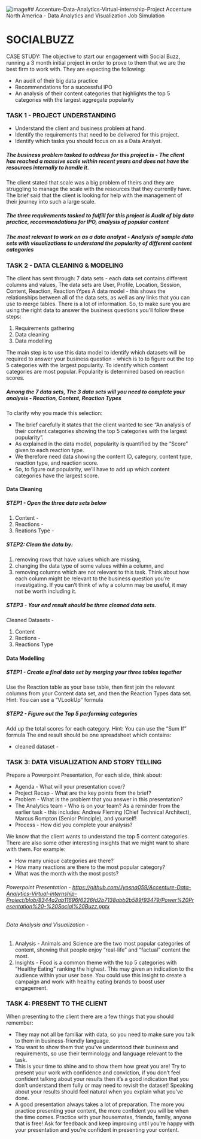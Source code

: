 ![image](https://github.com/Jyosna059/Accenture-Data-Analytics-Virtual-internship-Project/assets/111238384/56d736f6-355d-490e-bd53-07049a5240b8)## Accenture-Data-Analytics-Virtual-internship-Project
Accenture North America - Data Analytics and Visualization Job Simulation


# SOCIALBUZZ 
CASE STUDY: The objective to start our engagement with Social Buzz, running a 3 month initial project in order to prove to them that we are the best firm to work with. They are expecting the following: 
- An audit of their big data practice 
- Recommendations for a successful IPO 
- An analysis of their content categories that highlights the top 5 categories with the largest aggregate popularity 

### TASK 1 - PROJECT UNDERSTANDING
- Understand the client and business problem at hand.
- Identify the requirements that need to be delivered for this project.
- Identify which tasks you should focus on as a Data Analyst.

##### The business problem tasked to address for this project is - The client has reached a massive scale within recent years and does not have the resources internally to handle it.
The client stated that scale was a big problem of theirs and they are struggling to manage the scale with the resources that they currently have. The brief said that the client is looking for help with the management of their journey into such a large scale. 

##### The three requirements tasked to fulfill for this project is Audit of big data practice, recommendations for IPO, analysis of popular content
##### The most relevant to work on as a data analyst - Analysis of sample data sets with visualizations to understand the popularity of different content categories

### TASK 2 - DATA CLEANING & MODELING
The client has sent through:
7 data sets - each data set contains different columns and values, The data sets are User, Profile, Location, Session, Content, Reaction, Reaction tYpes
A data model - this shows the relationships between all of the data sets, as well as any links that you can use to merge tables.
There is a lot of information. So, to make sure you are using the right data to answer the business questions you’ll follow these steps:
1. Requirements gathering
2. Data cleaning
3. Data modelling

The main step is to use this data model to identify which datasets will be required to answer your business question - which is to to figure out the top 5 categories with the largest popularity.
To identify which content categories are most popular. Popularity is determined based on reaction scores. 
##### Among the 7 data sets, The 3 data sets will you need to complete your analysis - Reaction, Content, Reaction Types
To clarify why you made this selection:
- The brief carefully it states that the client wanted to see “An analysis of their content categories showing the top 5 categories with the largest popularity”.
- As explained in the data model, popularity is quantified by the “Score” given to each reaction type.
- We therefore need data showing the content ID, category, content type, reaction type, and reaction score.
- So, to figure out popularity, we’ll have to add up which content categories have the largest score.

#### Data Cleaning
##### STEP1 - Open the three data sets below
1. Content - 
2. Reactions -
3. Reations Type - 
##### STEP2: Clean the data by:
1. removing rows that have values which are missing,
2. changing the data type of some values within a column, and
3. removing columns which are not relevant to this task.
      Think about how each column might be relevant to the business question you’re investigating. If you can’t think of why a column may be useful, it may not be worth including it.
##### STEP3 - Your end result should be three cleaned data sets. 
Cleaned Datasets - 
1. Content
2. Rections -
3. Reactions Type

#### Data Modelling
##### STEP1 - Create a final data set by merging your three tables together
Use the Reaction table as your base table, then first join the relevant columns from your Content data set, and then the Reaction Types data set.
Hint: You can use a “VLookUp” formula
 ##### STEP2 - Figure out the Top 5 performing categories
Add up the total scores for each category.
Hint: You can use the “Sum If” formula
The end result should be one spreadsheet which contains:
- cleaned dataset -

### TASK 3: DATA VISUALIZATION AND STORY TELLING
Prepare a Powerpoint Presentation, 
For each slide, think about: 
- Agenda - What will your presentation cover?
- Project Recap - What are the key points from the brief?
- Problem - What is the problem that you answer in this presentation?
- The Analytics team - Who is on your team? As a reminder from the earlier task - this includes: Andrew Fleming (Chief Technical Architect), Marcus Rompton (Senior Principle), and yourself!
- Process - How did you complete your analysis?

We know that the client wants to understand the top 5 content categories. There are also some other interesting insights that we might want to share with them. For example:
- How many unique categories are there?
- How many reactions are there to the most popular category?
- What was the month with the most posts?
###### Powerpoint Presentation - https://github.com/Jyosna059/Accenture-Data-Analytics-Virtual-internship-Project/blob/8344a2ab11696f6226fd2b7138abb2b589f93479/Power%20Presentation%20-%20Social%20Buzz.pptx
###### Data Analysis and Visualization - 
1. Analysis - Animals and Science are the two most popular categories of content, showing that people enjoy “real-life” and “factual” content the most.
2. Insights - Food is a common theme with the top 5 categories with “Healthy Eating” ranking the highest. This may given an indication to the audience within your user base. You could use this insight to create a campaign and work with healthy eating brands to boost user engagement.

### TASK 4: PRESENT TO THE CLIENT
When presenting to the client there are a few things that you should remember:
- They may not all be familiar with data, so you need to make sure you talk to them in business-friendly language. 
- You want to show them that you’ve understood their business and requirements, so use their terminology and language relevant to the task. 
- This is your time to shine and to show them how great you are! Try to present your work with confidence and conviction, if you don’t feel confident talking about your results then it’s a good indication that you don’t understand them fully or may need to revisit the dataset! Speaking about your results should feel natural when you explain what you’ve done.
- A good presentation always takes a lot of preparation. The more you practice presenting your content, the more confident you will be when the time comes. Practice with your housemates, friends, family, anyone that is free! Ask for feedback and keep improving until you’re happy with your presentation and you’re confident in presenting your content.
